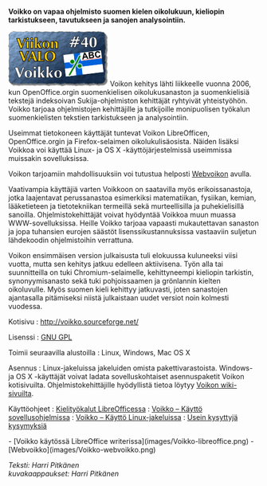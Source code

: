 <!--
Title: 1x40 Voikko - Viikon VALO #40
Date: 2011/10/02
Pageimage: valo40-Voikko.png
Tags: Linux,Windows,Mac OS X,Apuohjelma,Toimisto
-->

**Voikko on vapaa ohjelmisto suomen kielen oikolukuun, kieliopin
tarkistukseen, tavutukseen ja sanojen analysointiin.**

![](images/valo40-Voikko.png "fig:valo40-Voikko.png")
Voikon kehitys lähti liikkeelle vuonna 2006, kun OpenOffice.orgin
suomenkielisen oikolukusanaston ja suomenkielisiä tekstejä indeksoivan
Sukija-ohjelmiston kehittäjät ryhtyivät yhteistyöhön. Voikko tarjoaa
ohjelmistojen kehittäjille ja tutkijoille monipuolisen työkalun
suomenkielisten tekstien tarkistukseen ja analysointiin.

Useimmat tietokoneen käyttäjät tuntevat Voikon LibreOfficen,
OpenOffice.orgin ja Firefox-selaimen oikolukulisäosista. Näiden lisäksi
Voikkoa voi käyttää Linux- ja OS X -käyttöjärjestelmissä useimmissa
muissakin sovelluksissa.

Voikon tarjoamiin mahdollisuuksiin voi tutustua helposti
[Webvoikon](http://joukahainen.puimula.org/webvoikko/spell) avulla.

Vaativampia käyttäjiä varten Voikkoon on saatavilla myös
erikoissanastoja, jotka laajentavat perussanastoa esimerkiksi
matematiikan, fysiikan, kemian, lääketieteen ja tietotekniikan termeillä
sekä murteellisilla ja puhekielisillä sanoilla. Ohjelmistokehittäjät
voivat hyödyntää Voikkoa muun muassa WWW-sovelluksissa. Heille Voikko
tarjoaa vapaasti mukautettavan sanaston ja jopa tuhansien eurojen
säästöt lisenssikustannuksissa vastaaviin suljetun lähdekoodin
ohjelmistoihin verrattuna.

Voikon ensimmäisen version julkaisusta tuli elokuussa kuluneeksi viisi
vuotta, mutta sen kehitys jatkuu edelleen aktiivisena. Työn alla tai
suunnitteilla on tuki Chromium-selaimelle, kehittyneempi kieliopin
tarkistin, synonyymisanasto sekä tuki pohjoissaamen ja grönlannin
kielten oikoluvulle. Myös suomen kieli kehittyy jatkuvasti, joten
sanastojen ajantasalla pitämiseksi niistä julkaistaan uudet versiot noin
kolmesti vuodessa.

Kotisivu
:   <http://voikko.sourceforge.net/>

Lisenssi
:   [GNU GPL](GNU_GPL)

Toimii seuraavilla alustoilla
:   Linux, Windows, Mac OS X

Asennus
:   Linux-jakeluissa jakeluiden omista pakettivarastoista. Windows- ja
    OS X -käyttäjät voivat ladata sovelluskohtaiset asennuspaketit
    Voikon kotisivuilta. Ohjelmistokehittäjille hyödyllistä tietoa
    löytyy [Voikon
    wiki-sivuilta](http://sourceforge.net/apps/trac/voikko/wiki).

Käyttöohjeet
:   [Kielityökalut
    LibreOfficessa](http://voikko.sourceforge.net/ooo-kielityokalut.html)
:   [Voikko – Käyttö
    sovellusohjelmissa](http://voikko.sourceforge.net/sovellukset.html)
:   [Voikko – Käyttö
    Linux-jakeluissa](http://voikko.sourceforge.net/linux-jakelut.html)
:   [Usein kysyttyjä kysymyksiä](http://voikko.sourceforge.net/faq.html)

<div class="psgallery" markdown="1">
-   [Voikko käytössä LibreOffice writerissa](images/Voikko-libreoffice.png)
-   [Webvoikko](images/Voikko-webvoikko.png)
</div>

*Teksti: Harri Pitkänen* <br />
*kuvakaappaukset: Harri Pitkänen*
